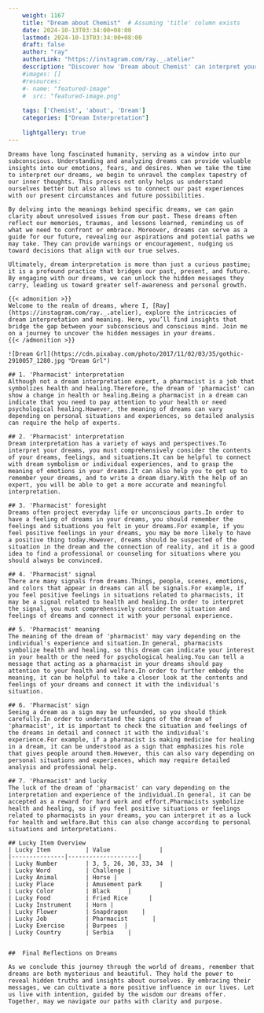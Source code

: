 ```yaml
---
    weight: 1167
    title: "Dream about Chemist"  # Assuming 'title' column exists
    date: 2024-10-13T03:34:00+08:00
    lastmod: 2024-10-13T03:34:00+08:00
    draft: false
    author: "ray"
    authorLink: "https://instagram.com/ray._.atelier"
    description: "Discover how 'Dream about Chemist' can interpret your future and uncover its significant meanings in your life."
    #images: []
    #resources:
    #- name: "featured-image"
    #  src: "featured-image.png"
    
    tags: ['Chemist', 'about', 'Dream']
    categories: ["Dream Interpretation"]
    
    lightgallery: true
---
```

    
    Dreams have long fascinated humanity, serving as a window into our subconscious. Understanding and analyzing dreams can provide valuable insights into our emotions, fears, and desires. When we take the time to interpret our dreams, we begin to unravel the complex tapestry of our inner thoughts. This process not only helps us understand ourselves better but also allows us to connect our past experiences with our present circumstances and future possibilities.
    
    By delving into the meanings behind specific dreams, we can gain clarity about unresolved issues from our past. These dreams often reflect our memories, traumas, and lessons learned, reminding us of what we need to confront or embrace. Moreover, dreams can serve as a guide for our future, revealing our aspirations and potential paths we may take. They can provide warnings or encouragement, nudging us toward decisions that align with our true selves.
    
    Ultimately, dream interpretation is more than just a curious pastime; it is a profound practice that bridges our past, present, and future. By engaging with our dreams, we can unlock the hidden messages they carry, leading us toward greater self-awareness and personal growth.
    
    {{< admonition >}}
    Welcome to the realm of dreams, where I, [Ray](https://instagram.com/ray._.atelier), explore the intricacies of dream interpretation and meaning. Here, you’ll find insights that bridge the gap between your subconscious and conscious mind. Join me on a journey to uncover the hidden messages in your dreams.
    {{< /admonition >}}
    
    ![Dream Grl](https://cdn.pixabay.com/photo/2017/11/02/03/35/gothic-2910057_1280.jpg "Dream Grl")
    
    ## 1. 'Pharmacist' interpretation
    Although not a dream interpretation expert, a pharmacist is a job that symbolizes health and healing.Therefore, the dream of 'pharmacist' can show a change in health or healing.Being a pharmacist in a dream can indicate that you need to pay attention to your health or need psychological healing.However, the meaning of dreams can vary depending on personal situations and experiences, so detailed analysis can require the help of experts.
    
    ## 2. 'Pharmacist' interpretation
    Dream interpretation has a variety of ways and perspectives.To interpret your dreams, you must comprehensively consider the contents of your dreams, feelings, and situations.It can be helpful to connect with dream symbolism or individual experiences, and to grasp the meaning of emotions in your dreams.It can also help you to get up to remember your dreams, and to write a dream diary.With the help of an expert, you will be able to get a more accurate and meaningful interpretation.
    
    ## 3. 'Pharmacist' foresight
    Dreams often project everyday life or unconscious parts.In order to have a feeling of dreams in your dreams, you should remember the feelings and situations you felt in your dreams.For example, if you feel positive feelings in your dreams, you may be more likely to have a positive thing today.However, dreams should be suspected of the situation in the dream and the connection of reality, and it is a good idea to find a professional or counseling for situations where you should always be convinced.
    
    ## 4. 'Pharmacist' signal
    There are many signals from dreams.Things, people, scenes, emotions, and colors that appear in dreams can all be signals.For example, if you feel positive feelings in situations related to pharmacists, it may be a signal related to health and healing.In order to interpret the signal, you must comprehensively consider the situation and feelings of dreams and connect it with your personal experience.
    
    ## 5. 'Pharmacist' meaning
    The meaning of the dream of 'pharmacist' may vary depending on the individual's experience and situation.In general, pharmacists symbolize health and healing, so this dream can indicate your interest in your health or the need for psychological healing.You can tell a message that acting as a pharmacist in your dreams should pay attention to your health and welfare.In order to further embody the meaning, it can be helpful to take a closer look at the contents and feelings of your dreams and connect it with the individual's situation.
    
    ## 6. 'Pharmacist' sign
    Seeing a dream as a sign may be unfounded, so you should think carefully.In order to understand the signs of the dream of 'pharmacist', it is important to check the situation and feelings of the dreams in detail and connect it with the individual's experience.For example, if a pharmacist is making medicine for healing in a dream, it can be understood as a sign that emphasizes his role that gives people around them.However, this can also vary depending on personal situations and experiences, which may require detailed analysis and professional help.
    
    ## 7. 'Pharmacist' and lucky
    The luck of the dream of 'pharmacist' can vary depending on the interpretation and experience of the individual.In general, it can be accepted as a reward for hard work and effort.Pharmacists symbolize health and healing, so if you feel positive situations or feelings related to pharmacists in your dreams, you can interpret it as a luck for health and welfare.But this can also change according to personal situations and interpretations.
    
    ## Lucky Item Overview
    | Lucky Item          | Value              |
    |---------------|--------------------|
    | Lucky Number        | 3, 5, 26, 30, 33, 34  |
    | Lucky Word          | Challenge |
    | Lucky Animal        | Horse |
    | Lucky Place         | Amusement park     |
    | Lucky Color         | Black     |
    | Lucky Food          | Fried Rice      |
    | Lucky Instrument    | Horn |
    | Lucky Flower        | Snapdragon    |
    | Lucky Job           | Pharmacist       |
    | Lucky Exercise      | Burpees  |
    | Lucky Country       | Serbia    |
    
    
    ##  Final Reflections on Dreams
    
    As we conclude this journey through the world of dreams, remember that dreams are both mysterious and beautiful. They hold the power to reveal hidden truths and insights about ourselves. By embracing their messages, we can cultivate a more positive influence in our lives. Let us live with intention, guided by the wisdom our dreams offer. Together, may we navigate our paths with clarity and purpose.
    